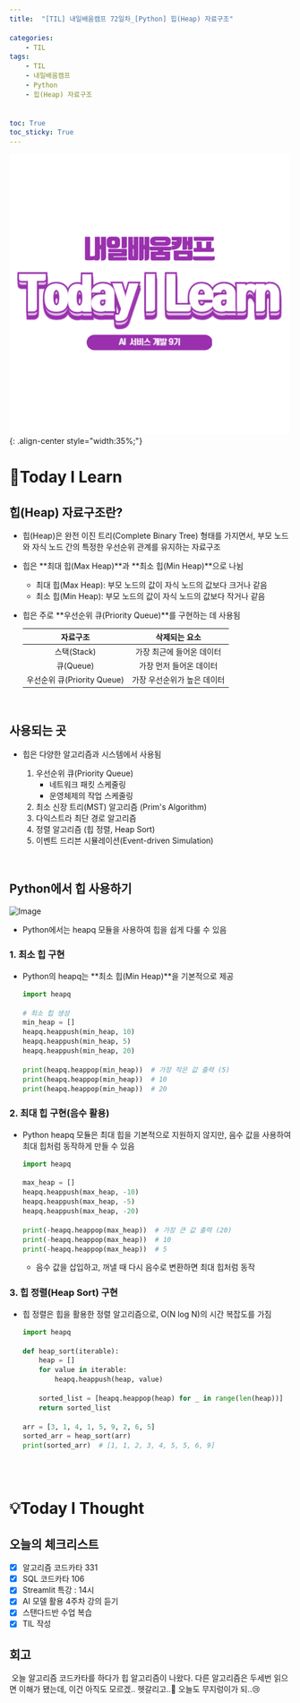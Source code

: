 ```yaml
---
title:  "[TIL] 내일배움캠프 72일차_[Python] 힙(Heap) 자료구조" 

categories: 
    - TIL
tags: 
    - TIL
    - 내일배움캠프
    - Python
    - 힙(Heap) 자료구조


toc: True
toc_sticky: True
---
```


![TIL](/assets/images/TIL2.png){: .align-center style="width:35%;"}

# 👀Today I Learn
## 힙(Heap) 자료구조란?
- 힙(Heap)은 완전 이진 트리(Complete Binary Tree) 형태를 가지면서, 부모 노드와 자식 노드 간의 특정한 우선순위 관계를 유지하는 자료구조
- 힙은 **최대 힙(Max Heap)**과 **최소 힙(Min Heap)**으로 나뉨
  - 최대 힙(Max Heap): 부모 노드의 값이 자식 노드의 값보다 크거나 같음
  - 최소 힙(Min Heap): 부모 노드의 값이 자식 노드의 값보다 작거나 같음
- 힙은 주로 **우선순위 큐(Priority Queue)**를 구현하는 데 사용됨

    |          자료구조           |        삭제되는 요소        |
    |:---------------------------:|:---------------------------:|
    |         스택(Stack)         |  가장 최근에 들어온 데이터  |
    |          큐(Queue)          |   가장 먼저 들어온 데이터   |
    | 우선순위 큐(Priority Queue) | 가장 우선순위가 높은 데이터 |

<br>

## 사용되는 곳
- 힙은 다양한 알고리즘과 시스템에서 사용됨

    1. 우선순위 큐(Priority Queue)
        - 네트워크 패킷 스케줄링
        - 운영체제의 작업 스케줄링
    2. 최소 신장 트리(MST) 알고리즘 (Prim's Algorithm)
    3. 다익스트라 최단 경로 알고리즘
    4. 정렬 알고리즘 (힙 정렬, Heap Sort)
    5. 이벤트 드리븐 시뮬레이션(Event-driven Simulation)

<br>

## Python에서 힙 사용하기

![Image](https://github.com/user-attachments/assets/a44a2842-6904-43e6-b5d1-1c5697a17994)

- Python에서는 heapq 모듈을 사용하여 힙을 쉽게 다룰 수 있음

### 1. 최소 힙 구현
- Python의 heapq는 **최소 힙(Min Heap)**을 기본적으로 제공

    ```python
    import heapq

    # 최소 힙 생성
    min_heap = []
    heapq.heappush(min_heap, 10)
    heapq.heappush(min_heap, 5)
    heapq.heappush(min_heap, 20)

    print(heapq.heappop(min_heap))  # 가장 작은 값 출력 (5)
    print(heapq.heappop(min_heap))  # 10
    print(heapq.heappop(min_heap))  # 20
    ```

### 2. 최대 힙 구현(음수 활용)

- Python heapq 모듈은 최대 힙을 기본적으로 지원하지 않지만, 음수 값을 사용하여 최대 힙처럼 동작하게 만들 수 있음

    ```python
    import heapq

    max_heap = []
    heapq.heappush(max_heap, -10)
    heapq.heappush(max_heap, -5)
    heapq.heappush(max_heap, -20)

    print(-heapq.heappop(max_heap))  # 가장 큰 값 출력 (20)
    print(-heapq.heappop(max_heap))  # 10
    print(-heapq.heappop(max_heap))  # 5
    ```

  - 음수 값을 삽입하고, 꺼낼 때 다시 음수로 변환하면 최대 힙처럼 동작

### 3. 힙 정렬(Heap Sort) 구현
- 힙 정렬은 힙을 활용한 정렬 알고리즘으로, O(N log N)의 시간 복잡도를 가짐

    ```python
    import heapq

    def heap_sort(iterable):
        heap = []
        for value in iterable:
            heapq.heappush(heap, value)
        
        sorted_list = [heapq.heappop(heap) for _ in range(len(heap))]
        return sorted_list

    arr = [3, 1, 4, 1, 5, 9, 2, 6, 5]
    sorted_arr = heap_sort(arr)
    print(sorted_arr)  # [1, 1, 2, 3, 4, 5, 5, 6, 9]
    ```

<br>
<br>



# 💡Today I Thought

## 오늘의 체크리스트
- [x]  알고리즘 코드카타 331
- [x]  SQL 코드카타 106
- [x]  Streamlit 특강 : 14시
- [x]  AI 모델 활용 4주차 강의 듣기
- [x]  스탠다드반 수업 복습
- [x]  TIL 작성

## 회고
&nbsp;오늘 알고리즘 코드카타를 하다가 힙 알고리즘이 나왔다. 다른 알고리즘은 두세번 읽으면 이해가 됐는데, 이건 아직도 모르겠.. 헷갈리고..🫠 오늘도 무지렁이가 되..😢